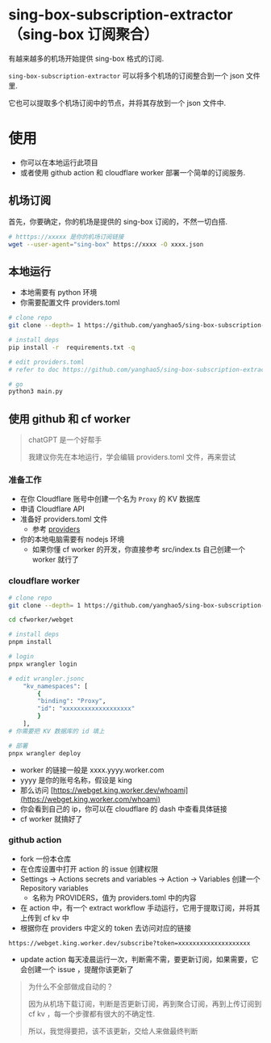 # sing-box-subscription-extractor （sing-box 订阅聚合）

有越来越多的机场开始提供 sing-box 格式的订阅.

`sing-box-subscription-extractor` 可以将多个机场的订阅整合到一个 json 文件里.

它也可以提取多个机场订阅中的节点，并将其存放到一个 json 文件中.

# 使用

- 你可以在本地运行此项目
- 或者使用 github action 和 cloudflare worker 部署一个简单的订阅服务.

## 机场订阅

首先，你要确定，你的机场是提供的 sing-box 订阅的，不然一切白搭.

```bash
# htttps://xxxxx 是你的机场订阅链接
wget --user-agent="sing-box" https://xxxx -O xxxx.json
```

## 本地运行

- 本地需要有 python 环境
- 你需要配置文件 providers.toml

```bash
# clone repo
git clone --depth= 1 https://github.com/yanghao5/sing-box-subscription-extractor.git sbse && cd sbse

# install deps
pip install -r  requirements.txt -q

# edit providers.toml
# refer to doc https://github.com/yanghao5/sing-box-subscription-extractor/blob/main/docs/providers.md 

# go
python3 main.py
```

## 使用 github 和 cf worker

> chatGPT 是一个好帮手
>
> 我建议你先在本地运行，学会编辑 providers.toml 文件，再来尝试

### 准备工作

- 在你 Cloudflare 账号中创建一个名为 `Proxy` 的 KV 数据库 
- 申请 Cloudflare API
- 准备好 providers.toml 文件
    - 参考 [providers](https://github.com/yanghao5/sing-box-subscription-extractor/blob/main/docs/providers.md)
- 你的本地电脑需要有 nodejs 环境
    - 如果你懂 cf worker 的开发，你直接参考 src/index.ts 自己创建一个 worker 就行了

### cloudflare worker

```bash
# clone repo
git clone --depth= 1 https://github.com/yanghao5/sing-box-subscription-extractor.git sbse && cd sbse

cd cfworker/webget

# install deps
pnpm install

# login
pnpx wrangler login

# edit wrangler.jsonc
	"kv_namespaces": [
		{
		"binding": "Proxy",
		"id": "xxxxxxxxxxxxxxxxxxx"
		}
	],
# 你需要把 KV 数据库的 id 填上

# 部署
pnpx wrangler deploy
```

- worker 的链接一般是 xxxx.yyyy.worker.com 
- yyyy 是你的账号名称，假设是 king
- 那么访问 [https://webget.king.worker.dev/whoami](https://webget.king.worker.com/whoami)
- 你会看到自己的 ip，你可以在 cloudflare 的 dash 中查看具体链接
- cf worker 就搞好了

### github action
- fork 一份本仓库
- 在仓库设置中打开 action 的 issue 创建权限
- Settings -> Actions secrets and variables -> Action -> Variables 创建一个 Repository variables
    - 名称为 PROVIDERS，值为 providers.toml 中的内容
- 在 action 中，有一个 extract workflow 手动运行，它用于提取订阅，并将其上传到 cf kv 中
- 根据你在 providers 中定义的 token 去访问对应的链接

```
https://webget.king.worker.dev/subscribe?token=xxxxxxxxxxxxxxxxxxxx
```
- update action 每天凌晨运行一次，判断需不需，要更新订阅，如果需要，它会创建一个 issue ，提醒你该更新了

> 为什么不全部做成自动的？
> 
> 因为从机场下载订阅，判断是否更新订阅，再到聚合订阅，再到上传订阅到 cf kv ，每一个步骤都有很大的不确定性.
>
> 所以，我觉得要把，该不该更新，交给人来做最终判断
